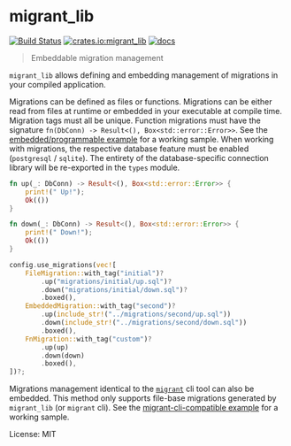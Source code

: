 # migrant_lib

[![Build Status](https://travis-ci.org/jaemk/migrant.svg?branch=master)](https://travis-ci.org/jaemk/migrant)
[![crates.io:migrant_lib](https://img.shields.io/crates/v/migrant_lib.svg?label=migrant_lib)](https://crates.io/crates/migrant_lib)
[![docs](https://docs.rs/migrant_lib/badge.svg)](https://docs.rs/migrant_lib)

> Embeddable migration management

`migrant_lib` allows defining and embedding management of migrations in your compiled application.

Migrations can be defined as files or functions. Migrations can be either read from
files at runtime or embedded in your executable at compile time.
Migration tags must all be unique. Function migrations must have the signature
`fn(DbConn) -> Result<(), Box<std::error::Error>>`. See the
[embedded/programmable example](https://github.com/jaemk/migrant_lib/blob/master/examples/embedded_programmable.rs)
for a working sample. When working with migrations, the respective database feature must
be enabled (`postgresql` / `sqlite`). The entirety of the database-specific connection library will
be re-exported in the `types` module.


```rust
fn up(_: DbConn) -> Result<(), Box<std::error::Error>> {
    print!(" Up!");
    Ok(())
}

fn down(_: DbConn) -> Result<(), Box<std::error::Error>> {
    print!(" Down!");
    Ok(())
}

config.use_migrations(vec![
    FileMigration::with_tag("initial")?
        .up("migrations/initial/up.sql")?
        .down("migrations/initial/down.sql")?
        .boxed(),
    EmbeddedMigration::with_tag("second")?
        .up(include_str!("../migrations/second/up.sql"))
        .down(include_str!("../migrations/second/down.sql"))
        .boxed(),
    FnMigration::with_tag("custom")?
        .up(up)
        .down(down)
        .boxed(),
])?;
```

Migrations management identical to the [`migrant`](https://github.com/jaemk/migrant) cli tool can also be embedded.
This method only supports file-base migrations generated by `migrant_lib` (or `migrant` cli). See the
[migrant-cli-compatible example](https://github.com/jaemk/migrant_lib/blob/master/examples/migrant_cli_compatible.rs)
for a working sample.


License: MIT
